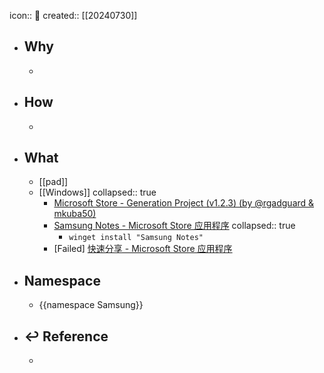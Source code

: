 icon:: 📄 
created:: [[20240730]]

- ## Why
  -
- ## How
  -
- ## What
  - [[pad]]
  - [[Windows]]
    collapsed:: true
    - [Microsoft Store - Generation Project (v1.2.3) (by @rgadguard & mkuba50)](https://store.rg-adguard.net/)
    - [Samsung Notes - Microsoft Store 应用程序](https://apps.microsoft.com/store/detail/samsung-notes/9NBLGGH43VHV)
      collapsed:: true
      - `winget install "Samsung Notes"`
    - [Failed] [快速分享 - Microsoft Store 应用程序](https://apps.microsoft.com/store/detail/%E5%BF%AB%E9%80%9F%E5%88%86%E4%BA%AB/9PCTGDFXVZLJ)
- ## Namespace
  - {{namespace Samsung}}
- ## ↩ Reference
  -